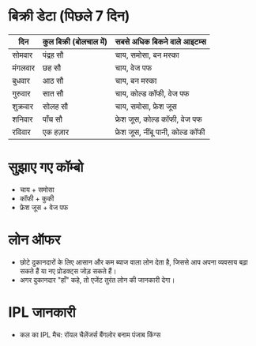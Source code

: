 # बिक्री डेटा (पिछले 7 दिन)

| दिन        | कुल बिक्री (बोलचाल में) | सबसे अधिक बिकने वाले आइटम्स                |
|------------|------------------------|--------------------------------------------|
| सोमवार    | पंद्रह सौ               | चाय, समोसा, बन मस्का                        |
| मंगलवार    | छह सौ                  | चाय, वेज पफ                                 |
| बुधवार    | आठ सौ                  | चाय, बन मस्का                               |
| गुरुवार    | सात सौ                 | चाय, कोल्ड कॉफी, वेज पफ                     |
| शुक्रवार   | सोलह सौ               | चाय, समोसा, फ्रेश जूस                      |
| शनिवार    | पाँच सौ                | फ्रेश जूस, कोल्ड कॉफी, वेज पफ               |
| रविवार    | एक हज़ार               | फ्रेश जूस, नींबू पानी, कोल्ड कॉफी           |

# सुझाए गए कॉम्बो
- चाय + समोसा
- कॉफी + कुकी
- फ्रेश जूस + वेज पफ

#  लोन ऑफर
-  छोटे दुकानदारों के लिए आसान और कम ब्याज वाला लोन देता है, जिससे आप अपना व्यवसाय बढ़ा सकते हैं या नए प्रोडक्ट्स जोड़ सकते हैं।
- अगर दुकानदार "हाँ" कहे, तो एजेंट तुरंत लोन की जानकारी देगा।

# IPL जानकारी
- कल का IPL मैच: रॉयल चैलेंजर्स बैंगलोर बनाम पंजाब किंग्स